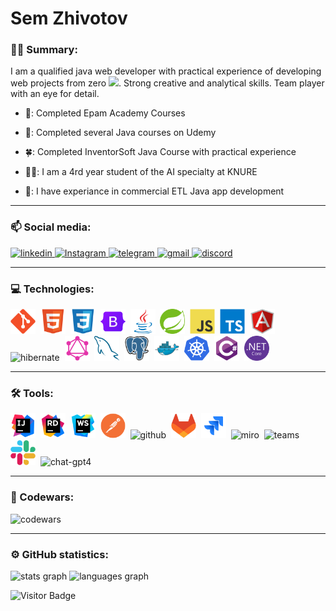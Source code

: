 <div>
  <h1>Sem Zhivotov</h1>
</div>

### :man_technologist: Summary:

I am a qualified java web developer with practical experience of
developing web projects from zero <img src="https://media.giphy.com/media/WUlplcMpOCEmTGBtBW/giphy.gif" width="30px">. Strong creative and analytical skills.
Team player with an eye for detail.

- 🍃: Completed Epam Academy Courses

- 🥬: Completed several Java courses on Udemy

- 🍀: Completed InventorSoft Java Course with practical experience

- 👨‍🎓: I am a 4rd year student of the AI ​​specialty at KNURE

- 💼: I have experiance in commercial ETL Java app development
  
---

### :mailbox: Social media:

  <div id="badges">
    <a href="https://www.linkedin.com/in/sem-zhyvotov-5069b3269/" target="_blank">
      <img src="https://cdn-icons-png.flaticon.com/512/2504/2504799.png" width="40" height="40" alt="linkedin" />
    </a>
    <a href="https://www.instagram.com/sem_hartermann/?hl=ru" target="_blank">
      <img src="https://cdn-icons-png.flaticon.com/128/3955/3955024.png" width="40" height="40" alt="Instagram"/>
    </a>
    <a href="https://t.me/sem_zhivotov" target="_blank">
      <img src="https://cdn-icons-png.flaticon.com/512/2111/2111646.png" width="40" height="40" alt="telegram" />
    </a>
   <a href="mailto:semzhivotov@gmail.com" target="_blank">
      <img src="https://cdn-icons-png.flaticon.com/128/720/720277.png" width="40" height="40" alt="gmail" />
    </a>
   <a href="https://discordapp.com/users/391245910387982336" target="_blank">
      <img src="https://cdn-icons-png.flaticon.com/128/3670/3670157.png" width="40" height="40" alt="discord" />
    </a>
  </div>

---

### 💻 Technologies:

<div>
  <img src="https://github.com/devicons/devicon/blob/master/icons/git/git-original.svg" title="git" alt="git" width="40" height="40"/>&nbsp
  <img src="https://github.com/devicons/devicon/blob/master/icons/html5/html5-original.svg" title="html5" alt="html5" width="40" height="40"/>&nbsp
  <img src="https://github.com/devicons/devicon/blob/master/icons/css3/css3-original.svg" title="css3" alt="css3" width="40" height="40"/>&nbsp
  <img src="https://github.com/devicons/devicon/blob/master/icons/bootstrap/bootstrap-original.svg" title="bootstrap" alt="bootstrap" width="40" height="40"/>&nbsp
  <img src="https://github.com/devicons/devicon/blob/master/icons/java/java-original.svg" title="java" alt="java" width="40" height="40"/>&nbsp
  <img src="https://github.com/devicons/devicon/blob/master/icons/spring/spring-original.svg" title="spring" alt="spring" width="40" height="40"/>&nbsp
  <img src="https://github.com/devicons/devicon/blob/master/icons/javascript/javascript-original.svg" title="javascript" alt="javascript" width="40" height="40"/>&nbsp
  <img src="https://github.com/devicons/devicon/blob/master/icons/typescript/typescript-original.svg" title="typescript" alt="typescript" width="40" height="40"/>&nbsp
  <img src="https://github.com/devicons/devicon/blob/master/icons/angularjs/angularjs-original.svg" title="angular" alt="angular" width="40" height="40"/>&nbsp;
  <img src="https://github.com/simple-icons/simple-icons/blob/develop/icons/hibernate.svg" title="hibernate" alt="hibernate" width="40" height="40"/>&nbsp;
  <img src="https://github.com/devicons/devicon/blob/master/icons/graphql/graphql-plain.svg" title="graphql" alt="graphql" width="40" height="40"/>&nbsp;
  <img src="https://github.com/devicons/devicon/blob/master/icons/mysql/mysql-original.svg" title="mysql" alt="mysql" width="40" height="40"/>&nbsp;
  <img src="https://github.com/devicons/devicon/blob/master/icons/postgresql/postgresql-original.svg" title="postgresql" alt="postgresql" width="40" height="40"/>&nbsp;
  <img src="https://github.com/devicons/devicon/blob/master/icons/docker/docker-original.svg" title="docker" alt="docker" width="40" height="40"/>&nbsp;
  <img src="https://github.com/devicons/devicon/blob/master/icons/kubernetes/kubernetes-original.svg" title="kubernetes" alt="kubernetes" width="40" height="40"/>&nbsp;
  <img src="https://github.com/devicons/devicon/blob/master/icons/csharp/csharp-original.svg" title="csharp" alt="csharp" width="40" height="40"/>&nbsp;
  <img src="https://github.com/devicons/devicon/blob/master/icons/dotnetcore/dotnetcore-original.svg" title="dotnet" alt="dotnet" width="40" height="40"/>&nbsp;
  
</div>

---

### 🛠 Tools:

<div>
  <img src="https://github.com/devicons/devicon/blob/master/icons/intellij/intellij-original.svg" title="intellij" alt="intellij" width="40" height="40"/>&nbsp;
  <img src="https://github.com/devicons/devicon/blob/master/icons/rider/rider-original.svg" title="rider" alt="rider" width="40" height="40"/>&nbsp;
  <img src="https://github.com/devicons/devicon/blob/master/icons/webstorm/webstorm-original.svg" title="webstorm" alt="webstorm" width="40" height="40"/>&nbsp
  <img src="https://github.com/devicons/devicon/blob/master/icons/postman/postman-original.svg" title="postman" alt="postman" width="40" height="40"/>&nbsp;
  <img src="https://www.svgrepo.com/show/475654/github-color.svg" title="github" alt="github" width="40" height="40"/>&nbsp;
  <img src="https://github.com/devicons/devicon/blob/master/icons/gitlab/gitlab-original.svg" title="gitlab" alt="gitlab" width="40" height="40"/>&nbsp;
  <img src="https://github.com/devicons/devicon/blob/master/icons/jira/jira-original.svg" title="jira" alt="jira" width="40" height="40"/>&nbsp;
  <img src="https://www.cdnlogo.com/logos/m/32/miro.svg" title="miro" alt="miro" width="40" height="40"/>&nbsp;
  <img src="https://t4.ftcdn.net/jpg/05/91/07/17/360_F_591071787_q1kBN4G4O4N1PV2Uh0tibCcxwrF30wsL.webp" title="teams" alt="teams" width="40" height="40"/>&nbsp;
  <img src="https://github.com/devicons/devicon/blob/master/icons/slack/slack-original.svg" title="slack" alt="slack" width="40" height="40"/>&nbsp;
  <img src="https://www.edigitalagency.com.au/wp-content/uploads/ChatGPT-logo-PNG-medium-size-white-green-background.png" title="chat-gpt4" alt="chat-gpt4" width="40" height="40"/>&nbsp;

</div>

---

### 🤖 Codewars:

<div align="left">
  <img src="https://www.codewars.com/users/SemnHartermann/badges/large" height="50" alt="codewars"/>
</div>

---

### ⚙️ GitHub statistics:

<div align="left">
  <img src="https://github-readme-stats.vercel.app/api?username=semhartermann&theme=gruvbox&show_icons=true&hide=issues&include_all_commits=true&hide_border=true&order=1" height="150" alt="stats graph"/>
  <img src="https://github-readme-stats.vercel.app/api/top-langs/?username=semhartermann&theme=gruvbox&layout=compact&langs_count=4&card_width=320&hide_border=true&order=2" height="150" alt="languages graph"  />
</div>

![Visitor Badge](https://visitor-badge.laobi.icu/badge?page_id=SemHartermann)
